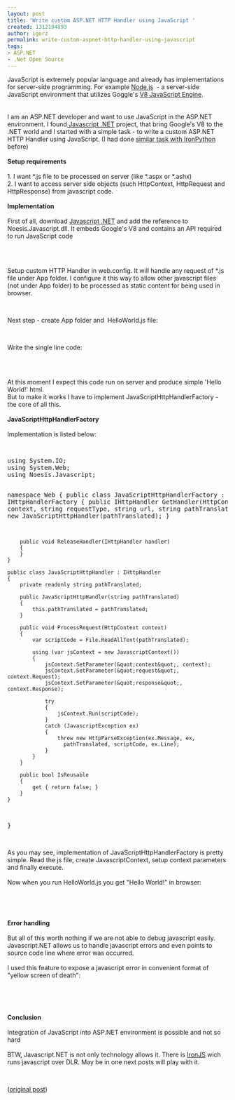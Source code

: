 ```yaml
---
layout: post
title: 'Write custom ASP.NET HTTP Handler using JavaScript '
created: 1312194893
author: igorz
permalink: write-custom-aspnet-http-handler-using-javascript
tags:
- ASP.NET
- .Net Open Source
---
```

<p>JavaScript is extremely popular language and already has implementations for server-side programming. For example <a href="http://nodejs.org/">Node.js</a>&nbsp; - a server-side JavaScript environment that utilizes Goggle's <a href="http://code.google.com/p/v8/">V8 JavaScript Engine</a>.<br />
<br />
<br />
I am an ASP.NET developer and want to use JavaScript in the ASP.NET environment. I found<a href="http://javascriptdotnet.codeplex.com/"> Javascript .NET</a> project, that bring Google's V8 to the .NET world and I started with a simple task - to write a custom ASP.NET HTTP Handler using JavaScript. (I had done <a href="http://igorzelmanovich.blogspot.com/2010/11/write-custom-aspnet-http-handler-with.html">similar task with IronPython</a> before)<br />
<br />
<b>Setup requirements</b><br />
<br />
1. I want *.js file to be processed on server (like *.aspx or *.ashx)<br />
2. I want to access server side objects (such HttpContext, HttpRequest and HttpResponse) from javascript code.<br />
<br />
<b>Implementation</b><br />
<br />
First of all, download <a class="SelectedRelease" href="http://javascriptdotnet.codeplex.com/" id="ReleaseLinkStable0" title="Recommended Release: Javascript .NET v0.4">Javascript .NET</a> and add the reference to Noesis.Javascript.dll. It embeds Google's V8 and contains an API required to run JavaScript code</p>
<div class="separator" style="clear: both; text-align: center;"><img border="0" src="http://2.bp.blogspot.com/-cX03YTr1g00/TjZh_KVCyRI/AAAAAAAALNE/h7UflLMSluk/s1600/2011-08-01+11h20_21.png" alt="" /></div>
<p><br />
<br />
Setup custom HTTP Handler in web.config. It will handle any request of *.js file under App folder. I configure it this way to allow other javascript files (not under App folder) to be processed as static content for being used in browser.</p>
<div class="separator" style="clear: both; text-align: center;"><img border="0" src="http://4.bp.blogspot.com/-RP3eDupl-fs/TjZXyWPiGjI/AAAAAAAALM4/ai1bTVP0ncU/s1600/2011-08-01%2B10h27_14.png" alt="" /></div>
<p><br />
Next step - create App folder and&nbsp; HelloWorld.js file:</p>
<div class="separator" style="clear: both; text-align: center;"><img border="0" src="http://2.bp.blogspot.com/-HowrTrFMODg/TjZX2TfMfvI/AAAAAAAALNA/9ZpMpd_mozU/s1600/2011-08-01%2B10h28_06.png" alt="" /></div>
<p><br />
Write the single line code:</p>
<div class="separator" style="clear: both; text-align: center;"><img border="0" src="http://2.bp.blogspot.com/--q_2r5cys0w/TjZkLtQyKGI/AAAAAAAALNQ/DoKnUhXUJgg/s1600/2011-08-01+11h30_19.png" alt="" /></div>
<div class="separator" style="clear: both; text-align: center;">&nbsp;</div>
<p><br />
At this moment I expect this code run on server and produce simple 'Hello World!' html.<br />
But to make it works I have to implement JavaScriptHttpHandlerFactory - the core of all this. <br />
<br />
<b>JavaScriptHttpHandlerFactory</b><br />
<br />
Implementation is listed below:</p>
<pre class="prettyprint"><span class="kwd"><br /></span></pre>
<pre title="code" class="brush: csharp;">
using System.IO;
using System.Web;
using Noesis.Javascript;

namespace Web
{
    public class JavaScriptHttpHandlerFactory : IHttpHandlerFactory
    {
        public IHttpHandler GetHandler(HttpContext context, 
                   string requestType, string url, string pathTranslated)
        {
            return new JavaScriptHttpHandler(pathTranslated);
        }

        public void ReleaseHandler(IHttpHandler handler)
        {
        }
    }

    public class JavaScriptHttpHandler : IHttpHandler
    {
        private readonly string pathTranslated;

        public JavaScriptHttpHandler(string pathTranslated)
        {
            this.pathTranslated = pathTranslated;
        }

        public void ProcessRequest(HttpContext context)
        {
            var scriptCode = File.ReadAllText(pathTranslated);

            using (var jsContext = new JavascriptContext())
            {
                jsContext.SetParameter(&quot;context&quot;, context);
                jsContext.SetParameter(&quot;request&quot;, context.Request);
                jsContext.SetParameter(&quot;response&quot;, context.Response);

                try
                {
                    jsContext.Run(scriptCode);
                }
                catch (JavascriptException ex)
                {
                    throw new HttpParseException(ex.Message, ex, 
                      pathTranslated, scriptCode, ex.Line);
                }
            }
        }

        public bool IsReusable
        {
            get { return false; }
        }
    }
}</pre>
<p><br />
As you may see, implementation of JavaScriptHttpHandlerFactory is pretty simple. Read the js file, create JavascriptContext, setup context parameters and finally execute.<br />
<br />
Now when you run HelloWorld.js you get &quot;Hello World!&quot; in browser:</p>
<p>&nbsp;</p>
<div class="separator" style="clear: both; text-align: center;"><img border="0" src="http://3.bp.blogspot.com/-urCn1croTtg/TjZmzZpGwaI/AAAAAAAALNU/0b7QBSlntMs/s1600/2011-08-01+11h41_31.png" alt="" /></div>
<p><br />
<b>Error handling</b><br />
<br />
But all of this worth nothing if we are not able to debug javascript easily.<br />
Javascript.NET allows us to handle javascript errors and even points to source code line where error was occurred.<br />
<br />
I used this feature to expose a javascript error in convenient format of &quot;yellow screen of death&quot;:</p>
<div class="separator" style="clear: both; text-align: center;"><img border="0" src="http://1.bp.blogspot.com/-Qkh9r3yZ-OE/TjZrG4dLcXI/AAAAAAAALNc/uk93n6GktOk/s1600/2011-08-01+11h58_42.png" alt="" /></div>
<div class="separator" style="clear: both; text-align: center;"><a href="http://3.bp.blogspot.com/-vXGCE_ficO4/TjZqfaIEXuI/AAAAAAAALNY/63OivaHqQ8Q/s1600/2011-08-01+11h57_03.png" imageanchor="1" style="margin-left: 1em; margin-right: 1em;"><br />
</a></div>
<p><br />
<br />
<b>Conclusion</b><br />
<br />
Integration of JavaScript into ASP.NET environment is possible and not so hard<br />
<br />
BTW, Javascript.NET is not only technology allows it. There is <a href="https://github.com/fholm/IronJS">IronJS</a> wich runs javascript over DLR. May be in one next posts will play with it.</p>
<p>&nbsp;</p>
<p>(<a href="http://igorzelmanovich.blogspot.com/2011/08/write-custom-aspnet-http-handler-using.html">original post</a>)</p>
